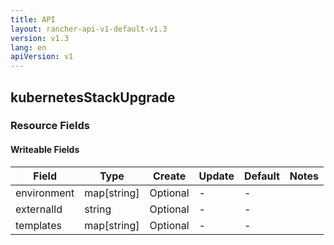 ```yaml
---
title: API
layout: rancher-api-v1-default-v1.3
version: v1.3
lang: en
apiVersion: v1
---
```


## kubernetesStackUpgrade



### Resource Fields

#### Writeable Fields

Field | Type | Create | Update | Default | Notes
---|---|---|---|---|---
environment | map[string] | Optional | - | - | 
externalId | string | Optional | - | - | 
templates | map[string] | Optional | - | - | 



<br>

